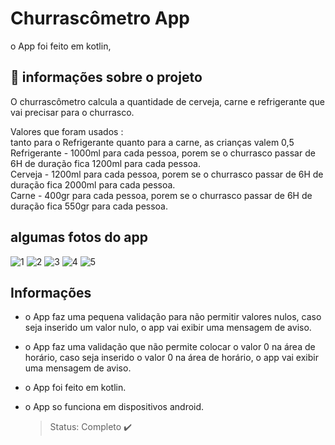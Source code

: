 # Churrascômetro App

o App foi feito em kotlin, 

## 📝 informações sobre o projeto 
 O churrascômetro calcula a quantidade de cerveja, carne e refrigerante que vai precisar para o churrasco.
 
 Valores que foram usados :<br>
  tanto para o Refrigerante quanto para a carne, as crianças valem 0,5<br>
  Refrigerante - 1000ml para cada pessoa, porem se o churrasco passar de 6H de duração fica 1200ml para cada pessoa.<br>
  Cerveja - 1200ml para cada pessoa, porem se o churrasco passar de 6H de duração fica 2000ml para cada pessoa.<br>
  Carne - 400gr para cada pessoa, porem se o churrasco passar de 6H de duração fica 550gr para cada pessoa.<br>
  
  ## algumas fotos do app
  
  ![1](https://user-images.githubusercontent.com/80015739/158022535-6e7cc987-6ceb-484d-8f3a-3f378380deb8.png)
  ![2](https://user-images.githubusercontent.com/80015739/158022552-3e3b6b3c-3ae0-4add-922b-1ee0180ec544.png)
  ![3](https://user-images.githubusercontent.com/80015739/158022561-b4f34432-c381-4777-812b-0c5b992985f3.png)
  ![4](https://user-images.githubusercontent.com/80015739/158022572-d0e13449-2001-4aa6-aa29-5062d905546c.png)
  ![5](https://user-images.githubusercontent.com/80015739/158022581-a1fac186-f4dd-4074-b62b-2cf39225d652.png)
  
  ## Informações 

+ o App faz uma pequena validação para não permitir valores nulos, caso seja inserido um valor nulo, o app vai exibir uma mensagem de aviso.
+ o App faz uma validação que não permite colocar o valor 0 na área de horário, caso seja inserido o valor 0 na área de horário, o app vai exibir uma mensagem de aviso.
+ o App foi feito em kotlin.
+ o App so funciona em dispositivos android.
  
  > Status: Completo ✔️
